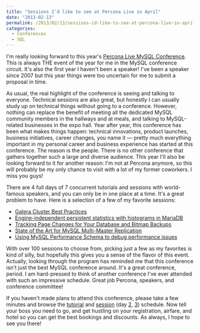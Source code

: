 ```yaml
---
title: "Sessions I'd like to see at Percona Live in April"
date: "2013-02-13"
permalink: /2013/02/13/sessions-id-like-to-see-at-percona-live-in-april/
categories:
  - Conferences
  - SQL
---
```

I'm really looking forward to this year's [Percona Live MySQL Conference][1]. This is always THE event of the year for me in the MySQL conference circuit. It's also the first year I haven't been a speaker! I've been a speaker since 2007 but this year things were too uncertain for me to submit a proposal in time.

As usual, the real highlight of the conference is seeing and talking to everyone. Technical sessions are also great, but honestly I can usually study up on technical things without going to a conference. However, nothing can replace the benefit of meeting all the dedicated MySQL community members in the hallways and at meals, and talking to MySQL-related businesses in the expo hall. Year after year, this conference has been what makes things happen: technical innovations, product launches, business initiatives, career changes, you name it &#8212; pretty much everything important in my personal career and business experience has started at this conference. The reason is the people. There is no other conference that gathers together such a large and diverse audience. This year I'll also be looking forward to it for another reason: I'm not at Percona anymore, so this will probably be my only chance to visit with a lot of my former coworkers. I miss you guys!

There are 4 full days of 7 concurrent tutorials and sessions with world-famous speakers, and you can only be in one place at a time. It's a great problem to have. Here is a selection of a few of my favorite sessions:

*   [Galera Cluster Best Practices ][2]
*   [Engine-independent persistent statistics with histograms in MariaDB][3]
*   [Tracking Page Changes for Your Database and Bitmap Backups][4]
*   [State of the Art for MySQL Multi-Master Replication][5]
*   [Using MySQL Performance Schema to debug performance issues][6]

With over 100 sessions to choose from, picking just a few as my favorites is kind of silly, but hopefully this gives you a sense of the flavor of this event. Actually, looking through the program has reminded me that this conference isn't just the best MySQL conference around. It's a great conference, period. I am hard-pressed to think of another conference I've ever attended with such an impressive schedule. Great job Percona, speakers, and conference committee!

If you haven't made plans to attend this conference, please take a few minutes and browse the [tutorial][7] and [session][8] (day [2][9], [3][10]) schedule. Now tell your boss you need to go, and get hustling on your registration, airfare, and hotel so you can get the best bookings and discounts. As always, I hope to see you there!

 [1]: http://www.percona.com/live/mysql-conference-2013/
 [2]: http://www.percona.com/live/mysql-conference-2013/sessions/galera-cluster-best-practices
 [3]: http://www.percona.com/live/mysql-conference-2013/sessions/engine-independent-persistent-statistics-histograms-mariadb
 [4]: http://www.percona.com/live/mysql-conference-2013/sessions/tracking-page-changes-your-database-and-bitmap-backups
 [5]: http://www.percona.com/live/mysql-conference-2013/sessions/state-art-mysql-multi-master-replication
 [6]: http://www.percona.com/live/mysql-conference-2013/sessions/using-mysql-performance-schema-debug-performance-issues
 [7]: http://www.percona.com/live/mysql-conference-2013/program/schedule/tutorials
 [8]: http://www.percona.com/live/mysql-conference-2013/program/schedule/sessions-day-1
 [9]: http://www.percona.com/live/mysql-conference-2013/program/schedule/sessions-day-2
 [10]: http://www.percona.com/live/mysql-conference-2013/program/schedule/sessions-day-3
